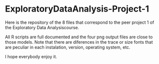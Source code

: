 ExploratoryDataAnalysis-Project-1
=================================

Here is the repository of the 8 files that correspond to the peer project 1 of the Exploratory Data Analysiscourse.

All R scripts are full documented and the four png output files are close to those models. Note that there are diferences in the trace or size fonts that are peculiar in each instalation, version, operating system, etc.

I hope everybody enjoy it.
